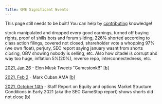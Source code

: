 ```yaml
---
Title: GME Significant Events
---
```



This page still needs to be built! You can help by [contributing](/help_build_econiverse/) knowledge!


stock manipulated and dropped every good earnings, turned off buying rights, proof of shills bots and forum sliding, 226% shorted according to class action filings, covered not closed, shareholder vote a whopping 97% (we own float), perjury, SEC report saying january wasnt from shorts closing, OBV showing nobody is selling, etc. Also how citadel is corrupt and way too huge, inflation 5%(20%), reverse repo, interconnectedness, etc.


[2021, Jan 26](https://twitter.com/elonmusk/status/1354174279894642703) - Elon Musk Tweets "Gamestonk!!" [[b]](https://archive.ph/s9fQd)

[2021, Feb 2](https://www.reddit.com/r/wallstreetbets/comments/lawubt/hey_everyone_its_mark_cuban_jumping_on_to_do_an/) - Mark Cuban AMA [[b]](https://archive.ph/KNY0F)

[2021, October 14th](https://www.sec.gov/files/staff-report-equity-options-market-struction-conditions-early-2021.pdf) - Staff Report on Equity and options Market Structure Conditions in Early 2021 (aka the SEC GameStop report) shows shorts did not close [[b]](https://archive.ph/PyMfa)
